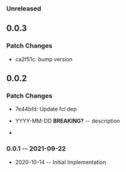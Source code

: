 ### Unreleased

## 0.0.3

### Patch Changes

- ca2f51c: bump version

## 0.0.2

### Patch Changes

- 7e44bfd: Update fcl dep

- YYYY-MM-DD **BREAKING?** -- description
-

### 0.0.1 -- 2021-09-22

- 2020-10-14 -- Initial Implementation
